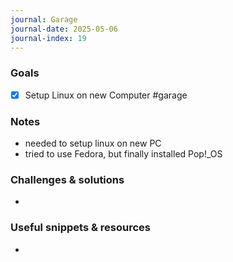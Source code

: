 ```yaml
---
journal: Garage
journal-date: 2025-05-06
journal-index: 19
---
```

### Goals

- [x] Setup Linux on new Computer #garage

### Notes

- needed to setup linux on new PC
- tried to use Fedora, but finally installed Pop!_OS

### Challenges & solutions

-

### Useful snippets & resources

-
